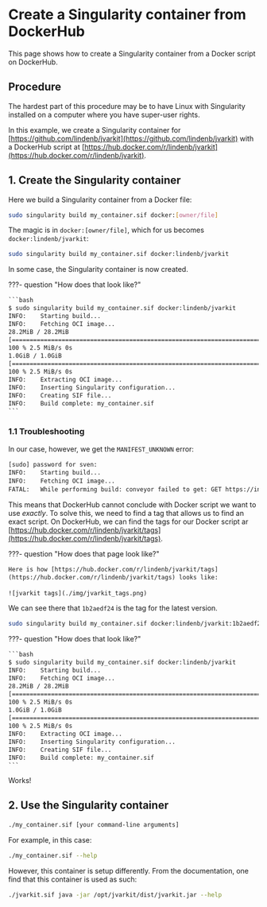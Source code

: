 # Create a Singularity container from DockerHub

This page shows how to create a Singularity container from a Docker script on DockerHub.

## Procedure

The hardest part of this procedure may be to have
Linux with Singularity installed on a computer where you have
super-user rights.

In this example, we create a Singularity container
for [https://github.com/lindenb/jvarkit](https://github.com/lindenb/jvarkit)
with a DockerHub script at [https://hub.docker.com/r/lindenb/jvarkit](https://hub.docker.com/r/lindenb/jvarkit).


## 1. Create the Singularity container

Here we build a Singularity container from a Docker file:

```bash
sudo singularity build my_container.sif docker:[owner/file]
```

The magic is in `docker:[owner/file]`, which for us
becomes `docker:lindenb/jvarkit`:

```bash
sudo singularity build my_container.sif docker:lindenb/jvarkit
```

In some case, the Singularity container is now created.

???- question "How does that look like?"

    ```bash
    $ sudo singularity build my_container.sif docker:lindenb/jvarkit
    INFO:    Starting build...
    INFO:    Fetching OCI image...
    28.2MiB / 28.2MiB [================================================================================================================================================] 100 % 2.5 MiB/s 0s
    1.0GiB / 1.0GiB [==================================================================================================================================================] 100 % 2.5 MiB/s 0s
    INFO:    Extracting OCI image...
    INFO:    Inserting Singularity configuration...
    INFO:    Creating SIF file...
    INFO:    Build complete: my_container.sif
    ```

### 1.1 Troubleshooting

In our case, however, we get the `MANIFEST_UNKNOWN` error:

```bash
[sudo] password for sven: 
INFO:    Starting build...
INFO:    Fetching OCI image...
FATAL:   While performing build: conveyor failed to get: GET https://index.docker.io/v2/lindenb/jvarkit/manifests/latest: MANIFEST_UNKNOWN: manifest unknown; unknown tag=latest
```

This means that DockerHub cannot conclude with Docker script we want to use *exactly*.
To solve this, we need to find a tag that allows us to find an exact script.
On DockerHub, we can find the tags for our Docker script ar [https://hub.docker.com/r/lindenb/jvarkit/tags](https://hub.docker.com/r/lindenb/jvarkit/tags).

???- question "How does that page look like?"

    Here is how [https://hub.docker.com/r/lindenb/jvarkit/tags](https://hub.docker.com/r/lindenb/jvarkit/tags) looks like:

    ![jvarkit tags](./img/jvarkit_tags.png)

We can see there that `1b2aedf24` is the tag for the latest version.

```bash
sudo singularity build my_container.sif docker:lindenb/jvarkit:1b2aedf24
```

???- question "How does that look like?"

    ```bash
    $ sudo singularity build my_container.sif docker:lindenb/jvarkit
    INFO:    Starting build...
    INFO:    Fetching OCI image...
    28.2MiB / 28.2MiB [================================================================================================================================================] 100 % 2.5 MiB/s 0s
    1.0GiB / 1.0GiB [==================================================================================================================================================] 100 % 2.5 MiB/s 0s
    INFO:    Extracting OCI image...
    INFO:    Inserting Singularity configuration...
    INFO:    Creating SIF file...
    INFO:    Build complete: my_container.sif
    ```

Works!

## 2. Use the Singularity container

```bash
./my_container.sif [your command-line arguments]
```

For example, in this case:

```bash
./my_container.sif --help
```

However, this container is setup differently.
From the documentation, one find that this container is used as such:

```bash
./jvarkit.sif java -jar /opt/jvarkit/dist/jvarkit.jar --help
```
